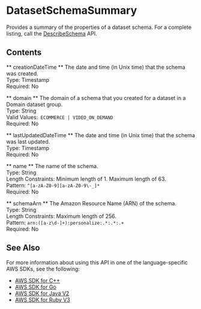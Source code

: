 # DatasetSchemaSummary<a name="API_DatasetSchemaSummary"></a>

Provides a summary of the properties of a dataset schema\. For a complete listing, call the [DescribeSchema](API_DescribeSchema.md) API\.

## Contents<a name="API_DatasetSchemaSummary_Contents"></a>

 ** creationDateTime **   <a name="personalize-Type-DatasetSchemaSummary-creationDateTime"></a>
The date and time \(in Unix time\) that the schema was created\.  
Type: Timestamp  
Required: No

 ** domain **   <a name="personalize-Type-DatasetSchemaSummary-domain"></a>
The domain of a schema that you created for a dataset in a Domain dataset group\.  
Type: String  
Valid Values:` ECOMMERCE | VIDEO_ON_DEMAND`   
Required: No

 ** lastUpdatedDateTime **   <a name="personalize-Type-DatasetSchemaSummary-lastUpdatedDateTime"></a>
The date and time \(in Unix time\) that the schema was last updated\.  
Type: Timestamp  
Required: No

 ** name **   <a name="personalize-Type-DatasetSchemaSummary-name"></a>
The name of the schema\.  
Type: String  
Length Constraints: Minimum length of 1\. Maximum length of 63\.  
Pattern: `^[a-zA-Z0-9][a-zA-Z0-9\-_]*`   
Required: No

 ** schemaArn **   <a name="personalize-Type-DatasetSchemaSummary-schemaArn"></a>
The Amazon Resource Name \(ARN\) of the schema\.  
Type: String  
Length Constraints: Maximum length of 256\.  
Pattern: `arn:([a-z\d-]+):personalize:.*:.*:.+`   
Required: No

## See Also<a name="API_DatasetSchemaSummary_SeeAlso"></a>

For more information about using this API in one of the language\-specific AWS SDKs, see the following:
+  [ AWS SDK for C\+\+](https://docs.aws.amazon.com/goto/SdkForCpp/personalize-2018-05-22/DatasetSchemaSummary) 
+  [ AWS SDK for Go](https://docs.aws.amazon.com/goto/SdkForGoV1/personalize-2018-05-22/DatasetSchemaSummary) 
+  [ AWS SDK for Java V2](https://docs.aws.amazon.com/goto/SdkForJavaV2/personalize-2018-05-22/DatasetSchemaSummary) 
+  [ AWS SDK for Ruby V3](https://docs.aws.amazon.com/goto/SdkForRubyV3/personalize-2018-05-22/DatasetSchemaSummary) 